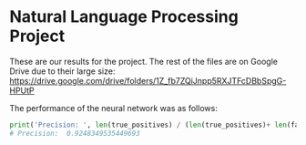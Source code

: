 # Natural Language Processing Project

These are our results for the project. The rest of the files are on Google Drive due to their large size: https://drive.google.com/drive/folders/1Z_fb7ZQiJnpp5RXJTFcDBbSpgG-HPUtP

The performance of the neural network was as follows:
```python
print('Precision: ', len(true_positives) / (len(true_positives)+ len(false_positives)))
# Precision:  0.9248349535449693
```